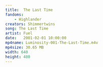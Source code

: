 ```yaml
---
title:  The Last Time
fandoms:
    - Highlander
creators: Shimmertwins
song: The Last Time
artist: Fuel
date:   2001-02-01 10:00:00
mp4name: Luminosity-001-The-Last-Time.m4v
mp4size: 30.65 MB
width: 640
height: 480
---
```



  